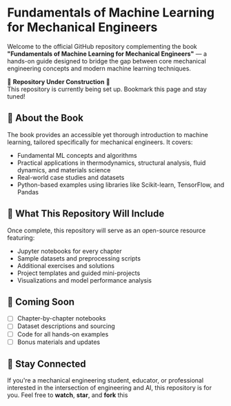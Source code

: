 # Fundamentals of Machine Learning for Mechanical Engineers

Welcome to the official GitHub repository complementing the book **"Fundamentals of Machine Learning for Mechanical Engineers"** — a hands-on guide designed to bridge the gap between core mechanical engineering concepts and modern machine learning techniques.

🚧 **Repository Under Construction** 🚧  
This repository is currently being set up. Bookmark this page and stay tuned!

## 📘 About the Book
The book provides an accessible yet thorough introduction to machine learning, tailored specifically for mechanical engineers. It covers:
- Fundamental ML concepts and algorithms
- Practical applications in thermodynamics, structural analysis, fluid dynamics, and materials science
- Real-world case studies and datasets
- Python-based examples using libraries like Scikit-learn, TensorFlow, and Pandas

## 🧠 What This Repository Will Include
Once complete, this repository will serve as an open-source resource featuring:
- Jupyter notebooks for every chapter
- Sample datasets and preprocessing scripts
- Additional exercises and solutions
- Project templates and guided mini-projects
- Visualizations and model performance analysis

## 📅 Coming Soon
- [ ] Chapter-by-chapter notebooks  
- [ ] Dataset descriptions and sourcing  
- [ ] Code for all hands-on examples  
- [ ] Bonus materials and updates  

## 🙌 Stay Connected
If you're a mechanical engineering student, educator, or professional interested in the intersection of engineering and AI, this repository is for you. Feel free to **watch**, **star**, and **fork** this

